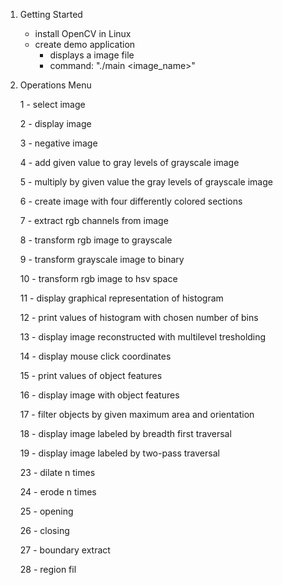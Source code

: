 1. Getting Started
	- install OpenCV in Linux
	- create demo application
		- displays a image file
		- command: "./main <image_name>"

2. Operations Menu

	1 - select image

	2 - display image

	3 - negative image

	4 - add given value to gray levels of grayscale image

	5 - multiply by given value the gray levels of grayscale image

	6 - create image with four differently colored sections

	7 - extract rgb channels from image

	8 - transform rgb image to grayscale

	9 - transform grayscale image to binary

	10 - transform rgb image to hsv space

	11 - display graphical representation of histogram

	12 - print values of histogram with chosen number of bins

	13 - display image reconstructed with multilevel tresholding

	14 - display mouse click coordinates

	15 - print values of object features

	16 - display image with object features

	17 - filter objects by given maximum area and orientation

	18 - display image labeled by breadth first traversal

	19 - display image labeled by two-pass traversal


	23 - dilate n times

	24 - erode n times

	25 - opening

	26 - closing

	27 - boundary extract

	28 - region fil
